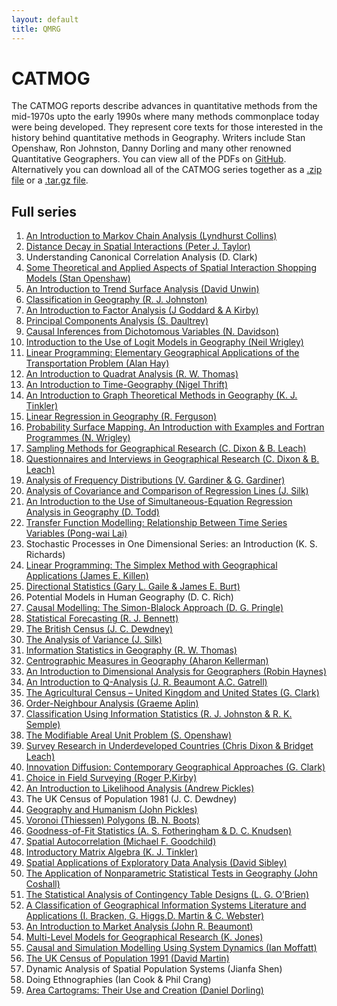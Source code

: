 ```yaml
---
layout: default
title: QMRG
---
```


# CATMOG

The CATMOG reports describe advances in quantitative methods from the mid-1970s upto the early 1990s where many methods commonplace today were being developed. They represent core texts for those interested in the history behind quantitative methods in Geography. Writers include Stan Openshaw, Ron Johnston, Danny Dorling and many other renowned Quantitative Geographers. You can view all of the PDFs on [GitHub](https://github.com/qmrg/CATMOG). Alternatively you can download all of the CATMOG series together as a [.zip file](https://github.com/qmrg/CATMOG/zipball/Main) or a [.tar.gz file](https://github.com/qmrg/CATMOG/tarball/Main).

## Full series

1. [An Introduction to Markov Chain Analysis (Lyndhurst Collins)](https://github.com/qmrg/CATMOG/blob/Main/01-intro-markov-chain-analysis.pdf)
2. [Distance Decay in Spatial Interactions (Peter J. Taylor)](https://github.com/qmrg/CATMOG/blob/Main/02-distance-decay-in-spatial-interactions.pdf)
3. Understanding Canonical Correlation Analysis (D. Clark)
4. [Some Theoretical and Applied Aspects of Spatial Interaction Shopping Models (Stan Openshaw)](https://github.com/qmrg/CATMOG/blob/Main/04-spatial-interaction-shopping.pdf)
5. [An Introduction to Trend Surface Analysis (David Unwin)](https://github.com/qmrg/CATMOG/blob/Main/05-trend-surface-analysis.pdf)
6. [Classification in Geography (R. J. Johnston)](https://github.com/qmrg/CATMOG/blob/Main/06-classification-in-geography.pdf)
7. [An Introduction to Factor Analysis (J Goddard & A Kirby)](https://github.com/qmrg/CATMOG/blob/Main/07-intro-factor-analysis.pdf)
8. [Principal Components Analysis (S. Daultrey)](https://github.com/qmrg/CATMOG/blob/Main/08-principle-components-analysis.pdf)
9. [Causal Inferences from Dichotomous Variables (N. Davidson)](https://github.com/qmrg/CATMOG/blob/Main/09-causal-inferences.pdf)
10. [Introduction to the Use of Logit Models in Geography (Neil Wrigley)](https://github.com/qmrg/CATMOG/blob/Main/10-logit-models.pdf)
11. [Linear Programming: Elementary Geographical Applications of the Transportation Problem (Alan Hay)](https://github.com/qmrg/CATMOG/blob/Main/11-linear-programming.pdf)
12. [An Introduction to Quadrat Analysis (R. W. Thomas)](https://github.com/qmrg/CATMOG/blob/Main/12-quadrat-analysis.pdf)
13. [An Introduction to Time-Geography (Nigel Thrift)](https://github.com/qmrg/CATMOG/blob/Main/13-time-geography.pdf)
14. [An Introduction to Graph Theoretical Methods in Geography (K. J. Tinkler)](https://github.com/qmrg/CATMOG/blob/Main/14-graph-theoretical-methods-in-geography.pdf)
15. [Linear Regression in Geography (R. Ferguson)](https://github.com/qmrg/CATMOG/blob/Main/15-linear-regression-in-geography.pdf)
16. [Probability Surface Mapping. An Introduction with Examples and Fortran Programmes (N. Wrigley)](https://github.com/qmrg/CATMOG/blob/Main/16-probability-surface-mapping.pdf)
17. [Sampling Methods for Geographical Research (C. Dixon & B. Leach)](https://github.com/qmrg/CATMOG/blob/Main/17-sampling-methods.pdf)
18. [Questionnaires and Interviews in Geographical Research (C. Dixon & B. Leach)](https://github.com/qmrg/CATMOG/blob/Main/18-questionnaires-and-interviews.pdf)
19. [Analysis of Frequency Distributions (V. Gardiner & G. Gardiner)](https://github.com/qmrg/CATMOG/blob/Main/19-analysis-of-frequency-distributions.pdf)
20. [Analysis of Covariance and Comparison of Regression Lines  (J. Silk)](https://github.com/qmrg/CATMOG/blob/Main/20-analysis-of-covariance.pdf)
21. [An Introduction to the Use of Simultaneous-Equation Regression Analysis in Geography (D. Todd)](https://github.com/qmrg/CATMOG/blob/Main/21-intro-simultaneous-equation-regression.pdf)
22. [Transfer Function Modelling: Relationship Between Time Series Variables (Pong-wai Lai)](https://github.com/qmrg/CATMOG/blob/Main/22-transfer-function-modelling.pdf)
23. Stochastic Processes in One Dimensional Series: an Introduction (K. S. Richards)
24. [Linear Programming: The Simplex Method with Geographical Applications (James E. Killen)](https://github.com/qmrg/CATMOG/blob/Main/24-linear-programming-simplex.pdf)
25. [Directional Statistics (Gary L. Gaile & James E. Burt)](https://github.com/qmrg/CATMOG/blob/Main/25-directional-statistics.pdf)
26. Potential Models in Human Geography (D. C. Rich)
27. [Causal Modelling: The Simon-Blalock Approach (D. G. Pringle)](https://github.com/qmrg/CATMOG/blob/Main/27-causal-modelling.pdf)
28. [Statistical Forecasting (R. J. Bennett)](https://github.com/qmrg/CATMOG/blob/Main/28-statistical-forecasting.pdf)
29. [The British Census (J. C. Dewdney)](https://github.com/qmrg/CATMOG/blob/Main/29-the-british-census.pdf)
30. [The Analysis of Variance (J. Silk)](https://github.com/qmrg/CATMOG/blob/Main/30-the-analysis-of-variance.pdf)
31. [Information Statistics in Geography (R. W. Thomas)](https://github.com/qmrg/CATMOG/blob/Main/31-information-statistics.pdf)
32. [Centrographic Measures in Geography (Aharon Kellerman)](https://github.com/qmrg/CATMOG/blob/Main/32-centrographic-measures.pdf)
33. [An Introduction to Dimensional Analysis for Geographers (Robin Haynes)](https://github.com/qmrg/CATMOG/blob/Main/33-intro-dimensional-analysis.pdf)
34. [An Introduction to Q-Analysis (J. R. Beaumont A.C. Gatrell)](https://github.com/qmrg/CATMOG/blob/Main/34-an-introduction-to-q-analysis.pdf)
35. [The Agricultural Census – United Kingdom and United States (G. Clark)](https://github.com/qmrg/CATMOG/blob/Main/35-the-agricultural-census.pdf)
36. [Order-Neighbour Analysis (Graeme Aplin)](https://github.com/qmrg/CATMOG/blob/Main/36-order-neighbour-analysis.pdf)
37. [Classification Using Information Statistics (R. J. Johnston & R. K. Semple)](https://github.com/qmrg/CATMOG/blob/Main/37-classification-using-info-stats.pdf)
38. [The Modifiable Areal Unit Problem (S. Openshaw)](https://github.com/qmrg/CATMOG/blob/Main/38-maup-openshaw.pdf)
39. [Survey Research in Underdeveloped Countries (Chris Dixon & Bridget Leach)](https://github.com/qmrg/CATMOG/blob/Main/39-survey-research-in-underdeveloped-countries.pdf)
40. [Innovation Diffusion: Contemporary Geographical Approaches (G. Clark)](https://github.com/qmrg/CATMOG/blob/Main/40-innovation-diffusion.pdf)
41. [Choice in Field Surveying (Roger P.Kirby)](https://github.com/qmrg/CATMOG/blob/Main/41-choice-in-field-surveying.pdf)
42. [An Introduction to Likelihood Analysis (Andrew Pickles)](https://github.com/qmrg/CATMOG/blob/Main/42-introduction-likelihood-analysis.pdf)
43. The UK Census of Population 1981 (J. C. Dewdney)
44. [Geography and Humanism (John Pickles)](https://github.com/qmrg/CATMOG/blob/Main/44-geography-and-humanism.pdf)
45. [Voronoi (Thiessen) Polygons (B. N. Boots)](https://github.com/qmrg/CATMOG/blob/Main/45-voronoi-polygons.pdf)
46. [Goodness-of-Fit Statistics (A. S. Fotheringham & D. C. Knudsen)](https://github.com/qmrg/CATMOG/blob/Main/46-goodness-of-fit-statistics.pdf)
47. [Spatial Autocorrelation (Michael F. Goodchild)](https://github.com/qmrg/CATMOG/blob/Main/47-spatial-aurocorrelation.pdf)
48. [Introductory Matrix Algebra (K. J. Tinkler)](https://github.com/qmrg/CATMOG/blob/Main/48-introductory-matrix-algebra.pdf)
49. [Spatial Applications of Exploratory Data Analysis (David Sibley)](https://github.com/qmrg/CATMOG/blob/Main/49-spatial-applications-of-exploratory-data-analysis.pdf)
50. [The Application of Nonparametric Statistical Tests in Geography (John Coshall)](https://github.com/qmrg/CATMOG/blob/Main/50-applications-of-nonparametrical-statistical-tests.pdf)
51. [The Statistical Analysis of Contingency Table Designs (L. G. O’Brien)](https://github.com/qmrg/CATMOG/blob/Main/51-statistical-analysis-of-contigency-table-designs.pdf)
52. [A Classification of Geographical Information Systems Literature and Applications (I. Bracken, G. Higgs,D. Martin & C. Webster)](https://github.com/qmrg/CATMOG/blob/Main/52-classification-gis-lit-and-apps.pdf)
53. [An Introduction to Market Analysis (John R. Beaumont)](https://github.com/qmrg/CATMOG/blob/Main/53-introduction-to-market-analysis.pdf)
54. [Multi-Level Models for Geographical Research (K. Jones)](https://github.com/qmrg/CATMOG/blob/Main/54-multi-level-models.pdf)
55. [Causal and Simulation Modelling Using System Dynamics (Ian Moffatt)](https://github.com/qmrg/CATMOG/blob/Main/55-causal-and-simulation-modelling-using-system-dynamics.pdf)
56. [The UK Census of Population 1991 (David Martin)](https://github.com/qmrg/CATMOG/blob/Main/56-uk-census-91.pdf)
57. Dynamic Analysis of Spatial Population Systems (Jianfa Shen)
58. Doing Ethnographies (Ian Cook & Phil Crang)
59. [Area Cartograms: Their Use and Creation (Daniel Dorling)](https://github.com/qmrg/CATMOG/blob/Main/59-area-cartograms.pdf)
